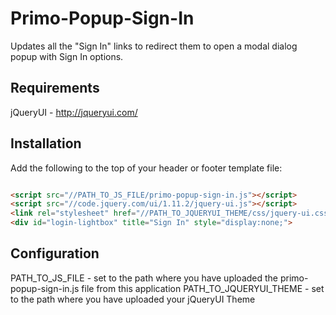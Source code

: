 # Primo-Popup-Sign-In
Updates all the "Sign In" links to redirect them to open a modal dialog popup with Sign In options.

## Requirements

jQueryUI - http://jqueryui.com/

## Installation

Add the following to the top of your header or footer template file:

```html 

<script src="//PATH_TO_JS_FILE/primo-popup-sign-in.js"></script>
<script src="//code.jquery.com/ui/1.11.2/jquery-ui.js"></script>
<link rel="stylesheet" href="//PATH_TO_JQUERYUI_THEME/css/jquery-ui.css">
<div id="login-lightbox" title="Sign In" style="display:none;">

```

## Configuration

PATH_TO_JS_FILE - set to the path where you have uploaded the primo-popup-sign-in.js file from this application
PATH_TO_JQUERYUI_THEME - set to the path where you have uploaded your jQueryUI Theme
